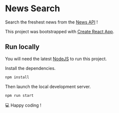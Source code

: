 # News Search

Search the freshest news from the [News API](https://newsapi.org/) !

This project was bootstrapped with [Create React App](https://github.com/facebook/create-react-app).

## Run locally

You will need the latest [NodeJS](https://nodejs.org/en/) to run this project.

Install the dependencies.

```bash
npm install
```

Then launch the local development server.

```bash
npm run start
```

💻 Happy coding !
